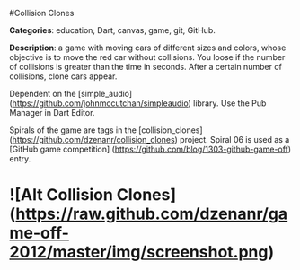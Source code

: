 #Collision Clones

**Categories**: education, Dart, canvas, game, git, GitHub.

**Description**: a game with moving cars of different sizes and colors, 
whose objective is to move the red car without collisions. 
You loose if the number of collisions is greater than the time in seconds.
After a certain number of collisions, clone cars appear.

Dependent on the 
[simple_audio] (https://github.com/johnmccutchan/simpleaudio) library.
Use the Pub Manager in Dart Editor.

Spirals of the game are tags in the [collision_clones] (https://github.com/dzenanr/collision_clones) project.
Spiral 06 is used as a [GitHub game competition] (https://github.com/blog/1303-github-game-off) entry.

# ![Alt Collision Clones] (https://raw.github.com/dzenanr/game-off-2012/master/img/screenshot.png)